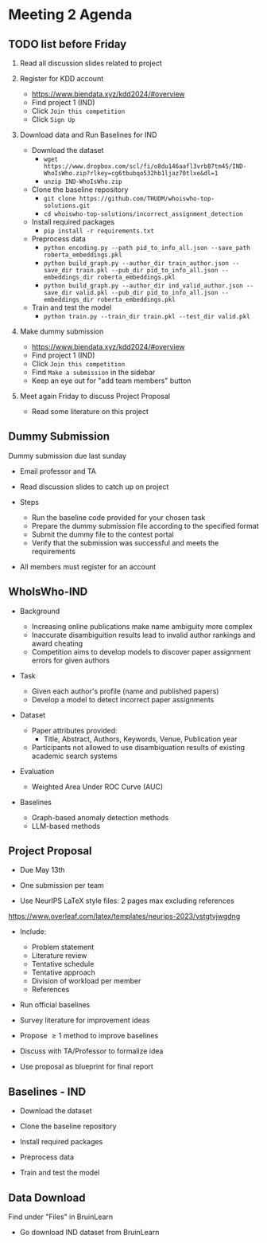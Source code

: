 # Meeting 2 Agenda

## TODO list before Friday

1. Read all discussion slides related to project

2. Register for KDD account
    - https://www.biendata.xyz/kdd2024/#overview
    - Find project 1 (IND)
    - Click `Join this competition`
    - Click `Sign Up`

3. Download data and Run Baselines for IND
    - Download the dataset
        - `wget https://www.dropbox.com/scl/fi/o8du146aafl3vrb87tm45/IND-WhoIsWho.zip?rlkey=cg6tbubqo532hb1ljaz70tlxe&dl=1`
        - `unzip IND-WhoIsWho.zip`
    - Clone the baseline repository
        - `git clone https://github.com/THUDM/whoiswho-top-solutions.git`
        - `cd whoiswho-top-solutions/incorrect_assignment_detection`
    - Install required packages
        - `pip install -r requirements.txt`
    - Preprocess data
        - `python encoding.py --path pid_to_info_all.json --save_path roberta_embeddings.pkl`
        - `python build_graph.py --author_dir train_author.json --save_dir train.pkl --pub_dir pid_to_info_all.json --embeddings_dir roberta_embeddings.pkl`
        - `python build_graph.py --author_dir ind_valid_author.json --save_dir valid.pkl --pub_dir pid_to_info_all.json --embeddings_dir roberta_embeddings.pkl`
    - Train and test the model
        - `python train.py --train_dir train.pkl --test_dir valid.pkl`

4. Make dummy submission
    - https://www.biendata.xyz/kdd2024/#overview
    - Find project 1 (IND)
    - Click `Join this competition`
    - Find `Make a submission` in the sidebar
    - Keep an eye out for "add team members" button

5. Meet again Friday to discuss Project Proposal
    - Read some literature on this project


## Dummy Submission

Dummy submission due last sunday 

- Email professor and TA

- Read discussion slides to catch up on project

- Steps

    - Run the baseline code provided for your chosen task
    - Prepare the dummy submission file according to the specified format
    - Submit the dummy file to the contest portal
    - Verify that the submission was successful and meets the requirements

- All members must register for an account

## WhoIsWho-IND

- Background

    - Increasing online publications make name ambiguity more complex
    - Inaccurate disambiguition results lead to invalid author rankings and award cheating
    - Competition aims to develop models to discover paper assignment errors for given authors

- Task

    - Given each author's profile (name and published papers)
    - Develop a model to detect incorrect paper assignments

- Dataset

    - Paper attributes provided:
        - Title, Abstract, Authors, Keywords, Venue, Publication year
    - Participants not allowed to use disambiguation results of existing academic search systems

- Evaluation

    - Weighted Area Under ROC Curve (AUC)

- Baselines

    - Graph-based anomaly detection methods
    - LLM-based methods

## Project Proposal

- Due May 13th

- One submission per team

- Use NeurIPS LaTeX style files: 2 pages max excluding references

https://www.overleaf.com/latex/templates/neurips-2023/vstgtvjwgdng

- Include:

    - Problem statement
    - Literature review
    - Tentative schedule
    - Tentative approach
    - Division of workload per member
    - References

- Run official baselines

- Survey literature for improvement ideas

- Propose $\geq 1$ method to improve baselines

- Discuss with TA/Professor to formalize idea

- Use proposal as blueprint for final report

## Baselines - IND

- Download the dataset

- Clone the baseline repository

- Install required packages

- Preprocess data

- Train and test the model



## Data Download

Find under "Files" in BruinLearn

- Go download IND dataset from BruinLearn
